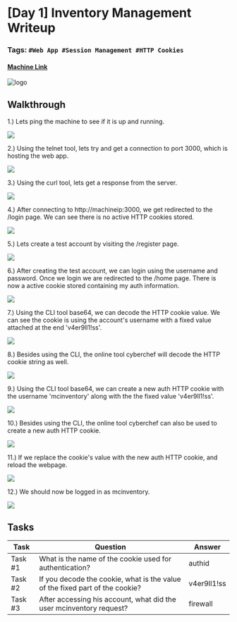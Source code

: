 # [Day 1] Inventory Management Writeup
### Tags: `#Web App #Session Management #HTTP Cookies`
#### [Machine Link](https://tryhackme.com/room/25daysofchristmas)

![logo](imgs/advent2019day1.gif)

## Walkthrough

1.) Lets ping the machine to see if it is up and running.

![](imgs/ping.png)

2.) Using the telnet tool, lets try and get a connection to port 3000, which is hosting the web app.

![](imgs/telnet.png)

3.) Using the curl tool, lets get a response from the server.

![](imgs/curl.png)

4.) After connecting to http://machineip:3000, we get redirected to the /login page. We can see there is no active HTTP cookies stored.

![](imgs/login.png)

5.) Lets create a test account by visiting the /register page.

![](imgs/register.png)

6.) After creating the test account, we can login using the username and password. Once we login we are redirected to the /home page. There is now a active cookie stored containing my auth information.

![](imgs/home.png)

7.) Using the CLI tool base64, we can decode the HTTP cookie value. We can see the cookie is using the account's username with a fixed value attached at the end 'v4er9ll1!ss'.

![](imgs/decode.png)

8.) Besides using the CLI, the online tool cyberchef will decode the HTTP cookie string as well.

![](imgs/cyberchef.png)

9.) Using the CLI tool base64, we can create a new auth HTTP cookie with the username 'mcinventory' along with the the fixed value 'v4er9ll1!ss'.

![](imgs/encode.png)

10.) Besides using the CLI, the online tool cyberchef can also be used to create a new auth HTTP cookie.

![](imgs/newcookie.png)

11.) If we replace the cookie's value with the new auth HTTP cookie, and reload the webpage.

![](imgs/auth.png)

12.) We should now be logged in as mcinventory.

![](imgs/inventory.png)

## Tasks
| Task | Question | Answer |
| --- | --- | --- |
| Task #1 | What is the name of the cookie used for authentication? | authid |
| Task #2 | If you decode the cookie, what is the value of the fixed part of the cookie? | v4er9ll1!ss |
| Task #3 | After accessing his account, what did the user mcinventory request? | firewall |
